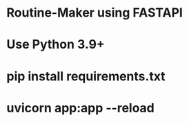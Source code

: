 # Routine-Maker using FASTAPI
# Use Python 3.9+
# pip install requirements.txt
# uvicorn app:app --reload
